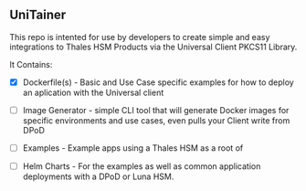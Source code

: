 ## UniTainer

This repo is intented for use by developers to create simple and easy integrations to Thales HSM Products via the Universal Client PKCS11 Library.

It Contains:
- [x] Dockerfile(s) - Basic and Use Case specific examples for how to deploy an aplication with the Universal client
- [ ] Image Generator - simple CLI tool that will generate Docker images for specific environments and use cases, even pulls your Client write from DPoD
- [ ] Examples - Example apps using a Thales HSM as a root of 
- [ ] Helm Charts - For the examples as well as common application deployments with a DPoD or Luna HSM.





